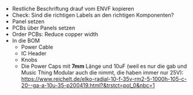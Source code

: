 

* Restliche Beschriftung drauf vom ENVF kopieren
* Check: Sind die richtigen Labels an den richtigen Komponenten?
* Panel setzen
* PCBs über Panels setzen
* Order PCBs: Reduce copper width
* In die BOM
  * Power Cable
  * IC Header
  * Knobs
  * Die Power Caps mit **7mm** Länge und 10uF (weil es nur die gab und Music Thing Modular auch die nimmt, die haben immer nur 25V): https://www.reichelt.de/elko-radial-10-f-35v-rm2-5-1000h-105-c-20--ga-a-10u-35-p200419.html?&trstct=pol_0&nbc=1 